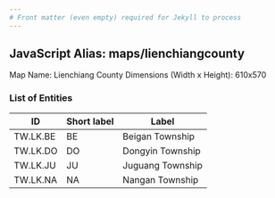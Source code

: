 ```yaml
---
# Front matter (even empty) required for Jekyll to process
---
```


## JavaScript Alias: maps/lienchiangcounty

Map Name: Lienchiang County
Dimensions (Width x Height): 610x570

### List of Entities

ID | Short label | Label
---|---|---|
TW.LK.BE|BE|Beigan Township
TW.LK.DO|DO|Dongyin Township
TW.LK.JU|JU|Juguang Township
TW.LK.NA|NA|Nangan Township